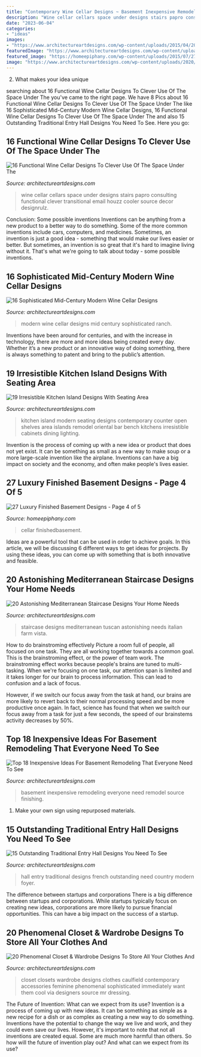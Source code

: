 ```yaml
---
title: "Contemporary Wine Cellar Designs ~ Basement Inexpensive Remodeling Everyone Need Remodel Source Finishing"
description: "Wine cellar cellars space under designs stairs papro consulting functional clever transitional email houzz cooler source decor designrulz"
date: "2023-06-04"
categories:
- "ideas"
images:
- "https://www.architectureartdesigns.com/wp-content/uploads/2015/04/20-Phenomenal-Closet-Wardrobe-Designs-To-Store-All-Your-Clothes-And-Accessories-In-14-630x968.jpg"
featuredImage: "https://www.architectureartdesigns.com/wp-content/uploads/2016/07/5-22.jpg"
featured_image: "https://homeepiphany.com/wp-content/uploads/2015/07/27-Luxury-Finished-Basement-Designs-17.jpg"
image: "https://www.architectureartdesigns.com/wp-content/uploads/2020/06/16-Sophisticated-Mid-Century-Modern-Wine-Cellar-Designs-10.jpg"
---
```



2. What makes your idea unique 

	

		
searching about 16 Functional Wine Cellar Designs To Clever Use Of The Space Under The you've came to the right page. We have 8 Pics about 16 Functional Wine Cellar Designs To Clever Use Of The Space Under The like 16 Sophisticated Mid-Century Modern Wine Cellar Designs, 16 Functional Wine Cellar Designs To Clever Use Of The Space Under The and also 15 Outstanding Traditional Entry Hall Designs You Need To See. Here you go:
		
    
## 16 Functional Wine Cellar Designs To Clever Use Of The Space Under The

<img loading=lazy src="https://www.architectureartdesigns.com/wp-content/uploads/2016/07/5-22.jpg" onerror="this.onerror=null;this.src='https://tse1.mm.bing.net/th?id=OIP.PeOPJ43d9Ufy7_Md6Fu62gHaJQ&amp;pid=15.1';" alt="16 Functional Wine Cellar Designs To Clever Use Of The Space Under The">

_Source: architectureartdesigns.com_

>wine cellar cellars space under designs stairs papro consulting functional clever transitional email houzz cooler source decor designrulz. 

	

Conclusion: Some possible inventions
Inventions can be anything from a new product to a better way to do something. Some of the more common inventions include cars, computers, and medicines. Sometimes, an invention is just a good idea - something that would make our lives easier or better. But sometimes, an invention is so great that it's hard to imagine living without it. That's what we're going to talk about today - some possible inventions.

    
## 16 Sophisticated Mid-Century Modern Wine Cellar Designs

<img loading=lazy src="https://www.architectureartdesigns.com/wp-content/uploads/2020/06/16-Sophisticated-Mid-Century-Modern-Wine-Cellar-Designs-10.jpg" onerror="this.onerror=null;this.src='https://tse4.mm.bing.net/th?id=OIP.8C5KwgDQLl8lTSzd2OcvuQHaLG&amp;pid=15.1';" alt="16 Sophisticated Mid-Century Modern Wine Cellar Designs">

_Source: architectureartdesigns.com_

>modern wine cellar designs mid century sophisticated ranch. 

	

Inventions have been around for centuries, and with the increase in technology, there are more and more ideas being created every day. Whether it’s a new product or an innovative way of doing something, there is always something to patent and bring to the public’s attention.

    
## 19 Irresistible Kitchen Island Designs With Seating Area

<img loading=lazy src="http://www.architectureartdesigns.com/wp-content/uploads/2015/06/627.jpg" onerror="this.onerror=null;this.src='https://tse1.mm.bing.net/th?id=OIP.KEAT8_mQ1yDQD_X9PrCr8QHaE3&amp;pid=15.1';" alt="19 Irresistible Kitchen Island Designs With Seating Area">

_Source: architectureartdesigns.com_

>kitchen island modern seating designs contemporary counter open shelves area islands remodel oriental bar bench kitchens irresistible cabinets dining lighting. 

	

Invention is the process of coming up with a new idea or product that does not yet exist. It can be something as small as a new way to make soup or a more large-scale invention like the airplane. Inventions can have a big impact on society and the economy, and often make people's lives easier.

    
## 27 Luxury Finished Basement Designs - Page 4 Of 5

<img loading=lazy src="https://homeepiphany.com/wp-content/uploads/2015/07/27-Luxury-Finished-Basement-Designs-17.jpg" onerror="this.onerror=null;this.src='https://tse4.mm.bing.net/th?id=OIP.gCUa4leZ6ehKv7fLMGCbPAHaE6&amp;pid=15.1';" alt="27 Luxury Finished Basement Designs - Page 4 of 5">

_Source: homeepiphany.com_

>cellar finishedbasement. 

	

Ideas are a powerful tool that can be used in order to achieve goals. In this article, we will be discussing 6 different ways to get ideas for projects. By using these ideas, you can come up with something that is both innovative and feasible.

    
## 20 Astonishing Mediterranean Staircase Designs Your Home Needs

<img loading=lazy src="https://www.architectureartdesigns.com/wp-content/uploads/2019/07/20-Astonishing-Mediterranean-Staircase-Designs-Your-Home-Needs-15.jpg" onerror="this.onerror=null;this.src='https://tse4.mm.bing.net/th?id=OIP.e7_YbO3FWoVNM0AmvpJ6NwHaLH&amp;pid=15.1';" alt="20 Astonishing Mediterranean Staircase Designs Your Home Needs">

_Source: architectureartdesigns.com_

>staircase designs mediterranean tuscan astonishing needs italian farm vista. 

	

How to do brainstroming effectively
Picture a room full of people, all focused on one task. They are all working together towards a common goal. This is the brainstroming effect, or the power of team work.
The brainstroming effect works because people's brains are tuned to multi-tasking. When we're focusing on one task, our attention span is limited and it takes longer for our brain to process information. This can lead to confusion and a lack of focus.

However, if we switch our focus away from the task at hand, our brains are more likely to revert back to their normal processing speed and be more productive once again. In fact, science has found that when we switch our focus away from a task for just a few seconds, the speed of our brainstems activity decreases by 50%.

    
## Top 18 Inexpensive Ideas For Basement Remodeling That Everyone Need To See

<img loading=lazy src="http://www.architectureartdesigns.com/wp-content/uploads/2016/02/4-63-630x419.jpg" onerror="this.onerror=null;this.src='https://tse3.mm.bing.net/th?id=OIP.SadkAmBuZh34d1QMoXfo5gHaE7&amp;pid=15.1';" alt="Top 18 Inexpensive Ideas For Basement Remodeling That Everyone Need To See">

_Source: architectureartdesigns.com_

>basement inexpensive remodeling everyone need remodel source finishing. 

	

1. Make your own sign using repurposed materials.

    
## 15 Outstanding Traditional Entry Hall Designs You Need To See

<img loading=lazy src="https://www.architectureartdesigns.com/wp-content/uploads/2018/07/15-Outstanding-Traditional-Entry-Hall-Designs-You-Need-To-See-9.jpg" onerror="this.onerror=null;this.src='https://tse4.mm.bing.net/th?id=OIP.wkYLjjkK8kMvk2ebB__p9AHaHk&amp;pid=15.1';" alt="15 Outstanding Traditional Entry Hall Designs You Need To See">

_Source: architectureartdesigns.com_

>hall entry traditional designs french outstanding need country modern foyer. 

	

The difference between startups and corporations
There is a big difference between startups and corporations. While startups typically focus on creating new ideas, corporations are more likely to pursue financial opportunities. This can have a big impact on the success of a startup.

    
## 20 Phenomenal Closet &amp; Wardrobe Designs To Store All Your Clothes And

<img loading=lazy src="https://www.architectureartdesigns.com/wp-content/uploads/2015/04/20-Phenomenal-Closet-Wardrobe-Designs-To-Store-All-Your-Clothes-And-Accessories-In-14-630x968.jpg" onerror="this.onerror=null;this.src='https://tse3.mm.bing.net/th?id=OIP.k3X9sW7veyJZu1fqtIhLLAHaLY&amp;pid=15.1';" alt="20 Phenomenal Closet &amp; Wardrobe Designs To Store All Your Clothes And">

_Source: architectureartdesigns.com_

>closet closets wardrobe designs clothes caulfield contemporary accessories feminine phenomenal sophisticated immediately want them cool via designers source mr dressing. 

	

The Future of Invention: What can we expect from its use?
Invention is a process of coming up with new ideas. It can be something as simple as a new recipe for a dish or as complex as creating a new way to do something. Inventions have the potential to change the way we live and work, and they could even save our lives. However, it's important to note that not all inventions are created equal. Some are much more harmful than others. So how will the future of invention play out? And what can we expect from its use?

